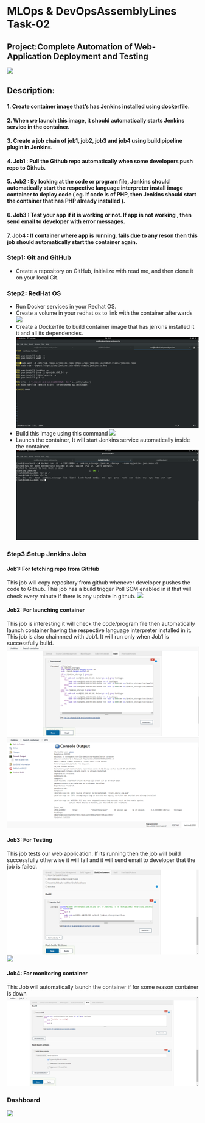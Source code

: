 # MLOps & DevOpsAssemblyLines Task-02
## Project:Complete Automation of Web-Application Deployment and Testing
![](images/0.png)
## Description:
#### 1. Create container image that’s has Jenkins installed using dockerfile.
#### 2. When we launch this image, it should automatically starts Jenkins service in the container.
#### 3. Create a job chain of job1, job2, job3 and job4 using build pipeline plugin in Jenkins.
#### 4. Job1 : Pull the Github repo automatically when some developers push repo to Github.
#### 5. Job2 : By looking at the code or program file, Jenkins should automatically start the respective language interpreter install image container to deploy code ( eg. If code is of PHP, then Jenkins should start the container that has PHP already installed ).
#### 6. Job3 : Test your app if it is working or not. If app is not working , then send email to developer with error messages.
#### 7. Job4 : If container where app is running. fails due to any reson then this job should automatically start the container again.

### Step1: Git and GitHub
  * Create a repository on GitHub, initialize with read me, and then clone it on your local Git.

### Step2: RedHat OS
  * Run Docker services in your Redhat OS.
  * Create a volume in your redhat os to link with the container afterwards
  ![](images/1.jpg)
  * Create a Dockerfile to build container image that has jenkins installed it it and all its     dependencies.
  ![](images/2.png)
  * Build this image using this command
  ![](images/3.png)
  * Launch the container, It will start Jenkins service automatically inside the container.
  ![](images/4.png)

### Step3:Setup Jenkins Jobs

#### Job1: For fetching repo from GitHub
This job will copy repository from github whenever developer pushes the code to Github. This job has a build trigger Poll SCM enabled in it that will check every minute if there is any update in github.
![](images/5.png)

#### Job2: For launching container
This job is interesting it will check the code/program file then automatically launch container having the respective language interpreter installed in it. This job is also chainnned with Job1. It will run only when Job1 is successfully build.
![](images/6.png)
![](images/61.png)

#### Job3: For Testing
This job tests our web application. If its running then the job will build successfully otherwise it will fail and it will send email to developer that the job is failed.
![](images/7.png)
![](images/8.png)

#### Job4: For monitoring container
This Job will automatically launch the container if for some reason container is down
![](images/9.png)

### Dashboard
![](images/0.png)
